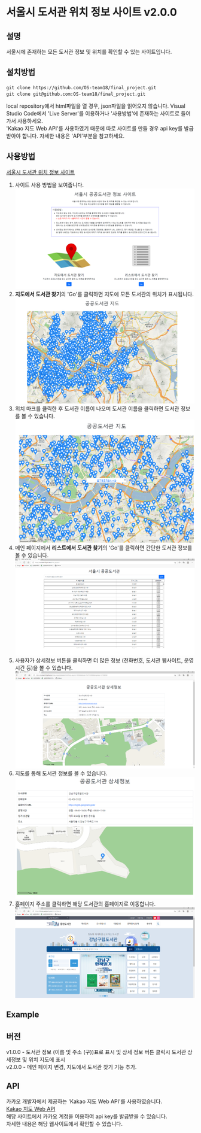 # 서울시 도서관 위치 정보 사이트 v2.0.0

## 설명

서울시에 존재하는 모든 도서관 정보 및 위치를 확인할 수 있는 사이트입니다.

## 설치방법

`git clone https://github.com/OS-team18/final_project.git`  
 `git clone git@github.com:OS-team18/final_project.git`

local repository에서 html파일을 열 경우, json파일을 읽어오지 않습니다. Visual Studio Code에서 'Live Server'를 이용하거나 '사용방법'에 존재하는 사이트로 들어가서 사용하세요.  
 'Kakao 지도 Web API'를 사용하였기 때문에 따로 사이트를 만들 경우 api key를 발급받아야 합니다. 자세한 내용은 'API'부분을 참고하세요.

## 사용방법

[서울시 도서관 위치 정보 사이트](https://os-team18.github.io/final_project/)

1. 사이트 사용 방법을 보여줍니다.
   ![main_page](doc/main_page.PNG)
2. <strong>지도에서 도서관 찾기</strong>의 'Go'를 클릭하면 지도에 모든 도서관의 위치가 표시됩니다.
   ![all_library](doc/all_library.PNG)
3. 위치 마크를 클릭한 후 도서관 이름이 나오며 도서관 이름을 클릭하면 도서관 정보를 볼 수 있습니다.
   ![click](doc/click.PNG)
4. 메인 페이지에서 <strong>리스트에서 도서관 찾기</strong>의 'Go'를 클릭하면 간단한 도서관 정보를 볼 수 있습니다.
   ![index](doc/index.png)
5. 사용자가 상세정보 버튼을 클릭하면 더 많은 정보 (전화번호, 도서관 웹사이트, 운영시간 등)을 볼 수 있습니다.
   ![detailed](doc/detailed.png)
6. 지도를 통해 도서관 정보를 볼 수 있습니다.
   ![mapAdjust](doc/mapmag.png)
7. 홈페이지 주소를 클릭하면 해당 도서관의 홈페이지로 이동합니다.
   ![exampleSite](doc/examplesite.png)

## Example

## 버전

v1.0.0 - 도서관 정보 (이름 및 주소 (구))표로 표시 및 상세 정보 버튼 클릭시 도서관 상세정보 및 위치 지도에 표시  
v2.0.0 - 메인 페이지 변경, 지도에서 도서관 찾기 기능 추가.

## API

카카오 개발자에서 제공하는 'Kakao 지도 Web API'를 사용하였습니다.  
 [Kakao 지도 Web API](https://apis.map.kakao.com/web/guide/)  
 해당 사이트에서 카카오 계정을 이용하여 api key를 발급받을 수 있습니다.  
 자세한 내용은 해당 웹사이트에서 확인할 수 있습니다.

